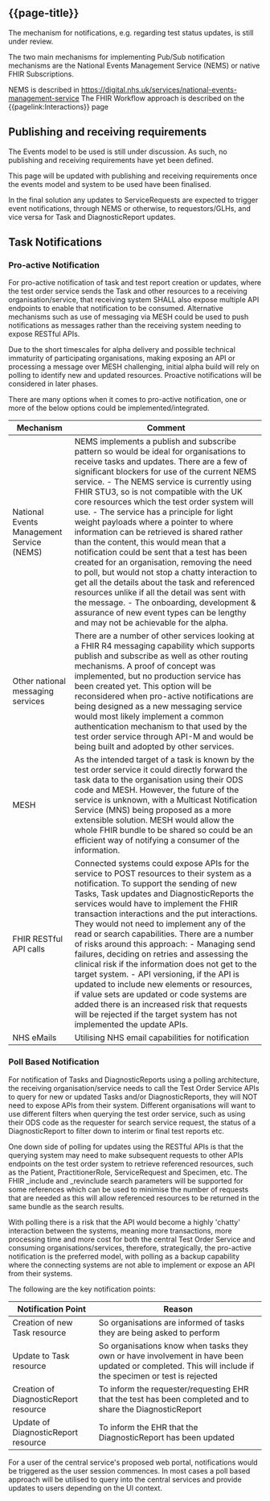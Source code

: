 ## {{page-title}}

The mechanism for notifications, e.g. regarding test status updates, is still under review. 

The two main mechanisms for implementing Pub/Sub notification mechanisms are the National Events Management Service (NEMS) or native FHIR Subscriptions. 

NEMS is described in https://digital.nhs.uk/services/national-events-management-service
The FHIR Workflow approach is described on the {{pagelink:Interactions}} page

## Publishing and receiving requirements
The Events model to be used is still under discussion. As such, no publishing and receiving requirements have yet been defined. 

This page will be updated with publishing and receiving requirements once the events model and system to be used have been finalised. 

In the final solution any updates to ServiceRequests are expected to trigger event notifications, through NEMS or otherwise, to requestors/GLHs, and vice versa for Task and DiagnosticReport updates.

## Task Notifications

### Pro-active Notification

For pro-active notification of task and test report creation or updates, where the test order service sends the Task and other resources to a receiving organisation/service, that receiving system SHALL also expose multiple API endpoints to enable that notification to be consumed. Alternative mechanisms such as use of messaging via MESH could be used to push notifications as messages rather than the receiving system needing to expose RESTful APIs.

Due to the short timescales for alpha delivery and possible technical immaturity of participating organisations, making exposing an API or processing a message over MESH challenging, initial alpha build will rely on polling to identify new and updated resources. Proactive notifications will be considered in later phases.

There are many options when it comes to pro-active notification, one or more of the below options could be implemented/integrated.

|Mechanism|Comment|
|--|--|
|National Events Management Service (NEMS)|NEMS implements a publish and subscribe pattern so would be ideal for organisations to receive tasks and updates. There are a few of significant blockers for use of the current NEMS service. - The NEMS service is currently using FHIR STU3, so is not compatible with the UK core resources which the test order system will use. - The service has a principle for light weight payloads where a pointer to where information can be retrieved is shared rather than the content, this would mean that a notification could be sent that a test has been created for an organisation, removing the need to poll, but would not stop a chatty interaction to get all the details about the task and referenced resources unlike if all the detail was sent with the message. - The onboarding, development & assurance of new event types can be lengthy and may not be achievable for the alpha.|
|Other national messaging services|There are a number of other services looking at a FHIR R4 messaging capability which supports publish and subscribe as well as other routing mechanisms. A proof of concept was implemented, but no production service has been created yet. This option will be reconsidered when pro-active notifications are being designed as a new messaging service would most likely implement a common authentication mechanism to that used by the test order service through API-M and would be being built and adopted by other services.|
|MESH|As the intended target of a task is known by the test order service it could directly forward the task data to the organisation using their ODS code and MESH. However, the future of the service is unknown, with a Multicast Notification Service (MNS) being proposed as a more extensible solution. MESH would allow the whole FHIR bundle to be shared so could be an efficient way of notifying a consumer of the information.|
|FHIR RESTful API calls|Connected systems could expose APIs for the service to POST resources to their system as a notification. To support the sending of new Tasks, Task updates and DiagnosticReports the services would have to implement the FHIR transaction interactions and the put interactions. They would not need to implement any of the read or search capabilities. There are a number of risks around this approach: - Managing send failures, deciding on retries and assessing the clinical risk if the information does not get to the target system. - API versioning, if the API is updated to include new elements or resources, if value sets are updated or code systems are added there is an increased risk that requests will be rejected if the target system has not implemented the update APIs.|
|NHS eMails|Utilising NHS email capabilities for notification|

### Poll Based Notification

For notification of Tasks and DiagnosticReports using a polling architecture, the receiving organisation/service needs to call the Test Order Service APIs to query for new or updated Tasks and/or DiagnosticReports, they will NOT need to expose APIs from their system. Different organisations will want to use different filters when querying the test order service, such as using their ODS code as the requester for search service request, the status of a DiagnosticReport to filter down to interim or final test reports etc.

One down side of polling for updates using the RESTful APIs is that the querying system may need to make subsequent requests to other APIs endpoints on the test order system to retrieve referenced resources, such as the Patient, PractitionerRole, ServiceRequest and Specimen, etc. The FHIR _include and _revinclude search parameters will be supported for some references which can be used to minimise the number of requests that are needed as this will allow referenced resources to be returned in the same bundle as the search results.

With polling there is a risk that the API would become a highly 'chatty' interaction between the systems, meaning more transactions, more processing time and more cost for both the central Test Order Service and consuming organisations/services, therefore, strategically, the pro-active notification is the preferred model, with polling as a backup capability where the connecting systems are not able to implement or expose an API from their systems.

The following are the key notification points:

|Notification Point|Reason|
|--|--|
|Creation of new Task resource|So organisations are informed of tasks they are being asked to perform|
|Update to Task resource|So organisations know when tasks they own or have involvement in have been updated or completed. This will include if the specimen or test is rejected|
|Creation of DiagnosticReport resource|To inform the requester/requesting EHR that the test has been completed and to share the DiagnosticReport|
|Update of DiagnosticReport resource|To inform the EHR that the DiagnosticReport has been updated|

For a user of the central service's proposed web portal, notifications would be triggered as the user session commences. In
most cases a poll based approach will be utilised to query into the central services and provide updates to users depending on the UI context.
